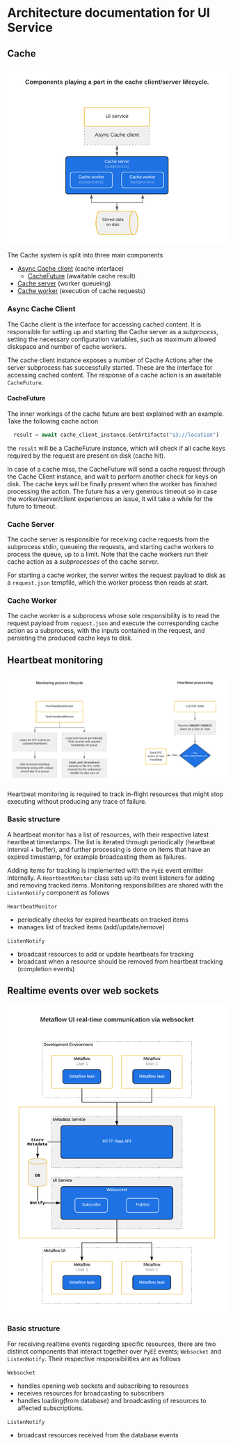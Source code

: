 # Architecture documentation for UI Service

## Cache

![Cache architecture diagram](images/cache_architecture.png)

The Cache system is split into three main components
  - [Async Cache client](#async-cache-client) (cache interface)
    - [CacheFuture](#cachefuture) (awaitable cache result)
  - [Cache server](#cache-server) (worker queueing)
  - [Cache worker](#cache-worker) (execution of cache requests)

### Async Cache Client

The Cache client is the interface for accessing cached content. It is responsible for setting up and starting the Cache server as a *subprocess*, setting the necessary configuration variables, such as maximum allowed diskspace and number of cache workers.

The cache client instance exposes a number of Cache Actions after the server subprocess has successfully started. These are the interface for accessing cached content. The response of a cache action is an awaitable `CacheFuture`.

#### CacheFuture

The inner workings of the cache future are best explained with an example. Take the following cache action

```python
  result = await cache_client_instance.GetArtifacts("s3://location")
```
the `result` will be a CacheFuture instance, which will check if all cache keys required by the request are present on disk (cache hit).

In case of a cache miss, the CacheFuture will send a cache request through the Cache Client instance, and wait to perform another check for keys on disk. The cache keys will be finally present when the worker has finished processing the action. The future has a very generous timeout so in case the worker/server/client experiences an issue, it will take a while for the future to timeout.

### Cache Server

The cache server is responsible for receiving cache requests from the subprocess stdin, queueing the requests, and starting cache workers to process the queue, up to a limit. Note that the cache workers run their cache action as a *subprocesses* of the cache server.

For starting a cache worker, the server writes the request payload to disk as a `request.json` tempfile, which the worker process then reads at start.

### Cache Worker

The cache worker is a subprocess whose sole responsibility is to read the request payload from `request.json` and execute the corresponding cache action as a subprocess, with the inputs contained in the request, and persisting the produced cache keys to disk.

## Heartbeat monitoring

![Heartbeat monitoring architecture diagram](images/heartbeat_monitoring.png)

Heartbeat monitoring is required to track in-flight resources that might stop executing without producing any trace of failure. 

### Basic structure
A heartbeat monitor has a list of resources, with their respective latest heartbeat timestamps. The list is iterated through periodically (heartbeat interval + buffer), and further processing is done on items that have an expired timestamp, for example broadcasting them as failures.

Adding items for tracking is implemented with the `PyEE` event emitter internally. A `HeartbeatMonitor` class sets up its event listeners for adding and removing tracked items. Monitoring responsibilities are shared with the `ListenNotify` component as follows

`HeartbeatMonitor`
- periodically checks for expired heartbeats on tracked items
- manages list of tracked items (add/update/remove)

`ListenNotify`
- broadcast resources to add or update heartbeats for tracking
- broadcast when a resource should be removed from heartbeat tracking (completion events)

## Realtime events over web sockets

![Websocket architecture diagram](images/websocket_communication.png)

### Basic structure
For receiving realtime events regarding specific resources, there are two distinct components that interact together over `PyEE` events; `Websocket` and `ListenNotify`. Their respective responsibilities are as follows

`Websocket`
- handles opening web sockets and subscribing to resources
- receives resources for broadcasting to subscribers
- handles loading(from database) and broadcasting of resources to affected subscriptions.

`ListenNotify`
- broadcast resources received from the database events